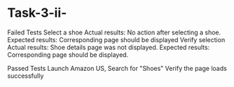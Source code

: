 # Task-3-ii-

Failed Tests
Select a shoe
Actual results: No action after selecting a shoe.
Expected results: Corresponding page should be displayed 
Verify selection
Actual results: Shoe details page was not displayed.
Expected results: Corresponding page should be displayed.

Passed Tests
 Launch Amazon US,
 Search for "Shoes"
 Verify the page loads successfully

